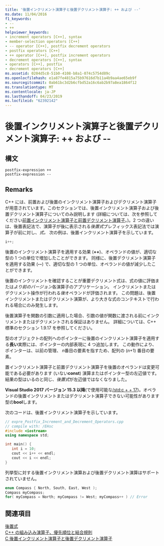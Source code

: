 ```yaml
---
title: '後置インクリメント演算子と後置デクリメント演算子: ++ および --'
ms.date: 11/04/2016
f1_keywords:
- --
- ++
helpviewer_keywords:
- increment operators [C++], syntax
- member-selection operators [C++]
- -- operator [C++], postfix decrement operators
- postfix operators [C++]
- ++ operator [C++], postfix increment operators
- decrement operators [C++], syntax
- operators [C++], postfix
- decrement operators [C++]
ms.assetid: 0204d5c8-51b0-4108-b8a1-074c5754d89c
ms.openlocfilehash: e1a87fe4815a75b97616d7b11a4b9aa4ae65eb9f
ms.sourcegitcommit: 0ab61bc3d2b6cfbd52a16c6ab2b97a8ea1864f12
ms.translationtype: MT
ms.contentlocale: ja-JP
ms.lasthandoff: 04/23/2019
ms.locfileid: "62392142"
---
```

# <a name="postfix-increment-and-decrement-operators--and---"></a>後置インクリメント演算子と後置デクリメント演算子: ++ および --

## <a name="syntax"></a>構文

```
postfix-expression ++
postfix-expression --
```

## <a name="remarks"></a>Remarks

C++ には、前置および後置のインクリメント演算子およびデクリメント演算子が用意されています。このセクションでは、後置インクリメント演算子および後置デクリメント演算子についてのみ説明します  (詳細については、次を参照してください[前置インクリメント演算子と前置デクリメント演算子](../cpp/prefix-increment-and-decrement-operators-increment-and-decrement.md)。)。2 つの違いは、後置表記法で、演算子が後に表示される*後置式*プレフィックス表記法では演算子が前に対し、*式。* 次の例は、後置インクリメント演算子を示しています。

```cpp
i++;
```

後置のインクリメント演算子を適用する効果 (**++**)、オペランドの値が、適切な型の 1 つの単位で増加したことができます。 同様に、後置デクリメント演算子を適用する効果 (**--**) で、適切な型の 1 つの単位、オペランドの値が減少したことができます。

後置のインクリメントを確認することが重要デクリメント式は、式の値に評価または*より前のバージョン*各演算子のアプリケーション。 インクリメントまたはデクリメント操作が行われる*後*オペランドが評価されます。 この問題は、後置インクリメントまたはデクリメント演算が、より大きな式のコンテキストで行われる場合にのみ発生します。

後置演算子を関数の引数に適用した場合、引数の値が関数に渡される前にインクリメントまたはデクリメントされる保証はありません。  詳細については、C++ 標準のセクション 1.9.17 を参照してください。

型のオブジェクトの配列へのポインターに後置のインクリメント演算子を適用する**長い**実際には、ポインターの内部表現に 4 つ追加します。 この動作により、ポインターは、以前の管理、 *n*番目の要素を指すため、配列の (*n*+1) 番目の要素。

置インクリメント演算子と前置デクリメント演算子を後置のオペランドは変更可能である必要があります (いない**const**) 演算またはポインター型の左辺値です。 結果の型はいるのと同じ、*後置式*が左辺値ではなくなりました。

**Visual Studio 2017 バージョン 15.3 以降**(で使用可能な[/std:c + + 17](../build/reference/std-specify-language-standard-version.md))。オペランドの後置インクリメントまたはデクリメント演算子できない可能性があります型の**bool**します。

次のコードは、後置インクリメント演算子を示しています。

```cpp
// expre_Postfix_Increment_and_Decrement_Operators.cpp
// compile with: /EHsc
#include <iostream>
using namespace std;

int main() {
   int i = 10;
   cout << i++ << endl;
   cout << i << endl;
}
```

列挙型に対する後置インクリメント演算および後置デクリメント演算はサポートされていません。

```cpp
enum Compass { North, South, East, West );
Compass myCompass;
for( myCompass = North; myCompass != West; myCompass++ ) // Error
```

## <a name="see-also"></a>関連項目

[後置式](../cpp/postfix-expressions.md)<br/>
[C++ の組み込み演算子、優先順位と結合規則](../cpp/cpp-built-in-operators-precedence-and-associativity.md)<br/>
[C 後置インクリメント演算子と後置デクリメント演算子](../c-language/c-postfix-increment-and-decrement-operators.md)